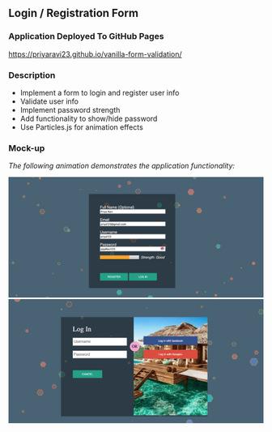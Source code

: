 ## Login / Registration Form

### Application Deployed To GitHub Pages 

https://priyaravi23.github.io/vanilla-form-validation/

### Description 

- Implement a form to login and register user info 
- Validate user info
- Implement password strength
- Add functionality to show/hide password
- Use Particles.js for animation effects

### Mock-up

*The following animation demonstrates the application functionality:*

![](assets/images/login.png)
![](assets/images/register.png)